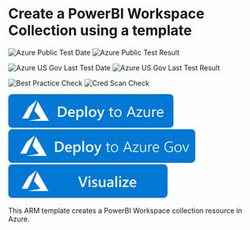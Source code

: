 # Create a PowerBI Workspace Collection using a template

![Azure Public Test Date](https://azurequickstartsservice.blob.core.windows.net/badges/quickstarts/microsoft.powerbi/powerbi-workspace-create/PublicLastTestDate.svg)
![Azure Public Test Result](https://azurequickstartsservice.blob.core.windows.net/badges/quickstarts/microsoft.powerbi/powerbi-workspace-create/PublicDeployment.svg)

![Azure US Gov Last Test Date](https://azurequickstartsservice.blob.core.windows.net/badges/quickstarts/microsoft.powerbi/powerbi-workspace-create/FairfaxLastTestDate.svg)
![Azure US Gov Last Test Result](https://azurequickstartsservice.blob.core.windows.net/badges/quickstarts/microsoft.powerbi/powerbi-workspace-create/FairfaxDeployment.svg)

![Best Practice Check](https://azurequickstartsservice.blob.core.windows.net/badges/quickstarts/microsoft.powerbi/powerbi-workspace-create/BestPracticeResult.svg)
![Cred Scan Check](https://azurequickstartsservice.blob.core.windows.net/badges/quickstarts/microsoft.powerbi/powerbi-workspace-create/CredScanResult.svg)

[![Deploy To Azure](https://raw.githubusercontent.com/Azure/azure-quickstart-templates/master/1-CONTRIBUTION-GUIDE/images/deploytoazure.svg?sanitize=true)](https://portal.azure.com/#create/Microsoft.Template/uri/https%3A%2F%2Fraw.githubusercontent.com%2Fazure%2Fazure-quickstart-templates%2Fmaster%2Fquickstarts%2Fmicrosoft.powerbi%2Fpowerbi-workspace-create%2Fazuredeploy.json)
[![Deploy To Azure US Gov](https://raw.githubusercontent.com/Azure/azure-quickstart-templates/master/1-CONTRIBUTION-GUIDE/images/deploytoazuregov.svg?sanitize=true)](https://portal.azure.com/#create/Microsoft.Template/uri/https%3A%2F%2Fraw.githubusercontent.com%2FAzure%2Fazure-quickstart-templates%2Fmaster%2Fquickstarts%2Fmicrosoft.powerbi%2Fpowerbi-workspace-create%2Fazuredeploy.json)
[![Visualize](https://raw.githubusercontent.com/Azure/azure-quickstart-templates/master/1-CONTRIBUTION-GUIDE/images/visualizebutton.svg?sanitize=true)](http://armviz.io/#/?load=https%3A%2F%2Fraw.githubusercontent.com%2Fazure%2Fazure-quickstart-templates%2Fmaster%2Fquickstarts%2Fmicrosoft.powerbi%2Fpowerbi-workspace-create%2Fazuredeploy.json)

This ARM template creates a PowerBI Workspace collection resource in Azure.


